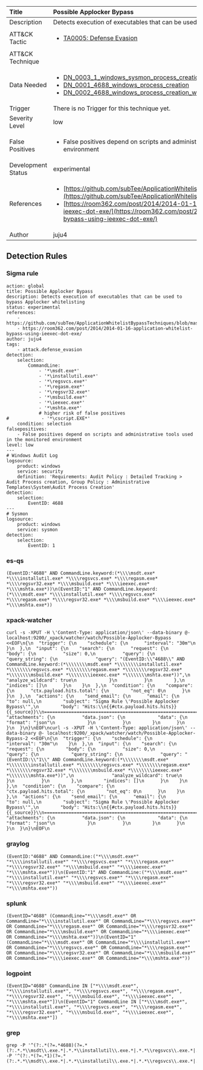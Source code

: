 | Title                | Possible Applocker Bypass                                                                                                                                                 |
|:---------------------|:------------------------------------------------------------------------------------------------------------------------------------------------------------|
| Description          | Detects execution of executables that can be used to bypass Applocker whitelisting                                                                                                                                           |
| ATT&amp;CK Tactic    | <ul><li>[TA0005: Defense Evasion](https://attack.mitre.org/tactics/TA0005)</li></ul>  |
| ATT&amp;CK Technique | <ul></ul>                             |
| Data Needed          | <ul><li>[DN_0003_1_windows_sysmon_process_creation](../Data_Needed/DN_0003_1_windows_sysmon_process_creation.md)</li><li>[DN_0001_4688_windows_process_creation](../Data_Needed/DN_0001_4688_windows_process_creation.md)</li><li>[DN_0002_4688_windows_process_creation_with_commandline](../Data_Needed/DN_0002_4688_windows_process_creation_with_commandline.md)</li></ul>                                                         |
| Trigger              |  There is no Trigger for this technique yet.  |
| Severity Level       | low                                                                                                                                                 |
| False Positives      | <ul><li>False positives depend on scripts and administrative tools used in the monitored environment</li></ul>                                                                  |
| Development Status   | experimental                                                                                                                                                |
| References           | <ul><li>[https://github.com/subTee/ApplicationWhitelistBypassTechniques/blob/master/TheList.txt](https://github.com/subTee/ApplicationWhitelistBypassTechniques/blob/master/TheList.txt)</li><li>[https://room362.com/post/2014/2014-01-16-application-whitelist-bypass-using-ieexec-dot-exe/](https://room362.com/post/2014/2014-01-16-application-whitelist-bypass-using-ieexec-dot-exe/)</li></ul>                                                          |
| Author               | juju4                                                                                                                                                |


## Detection Rules

### Sigma rule

```
action: global
title: Possible Applocker Bypass
description: Detects execution of executables that can be used to bypass Applocker whitelisting
status: experimental
references:
    - https://github.com/subTee/ApplicationWhitelistBypassTechniques/blob/master/TheList.txt
    - https://room362.com/post/2014/2014-01-16-application-whitelist-bypass-using-ieexec-dot-exe/
author: juju4
tags:
    - attack.defense_evasion
detection:
    selection:
        CommandLine: 
            - '*\msdt.exe*'
            - '*\installutil.exe*'
            - '*\regsvcs.exe*'
            - '*\regasm.exe*'
            - '*\regsvr32.exe*'
            - '*\msbuild.exe*'
            - '*\ieexec.exe*'
            - '*\mshta.exe*'
            # higher risk of false positives
#            - '*\cscript.EXE*'
    condition: selection
falsepositives: 
    - False positives depend on scripts and administrative tools used in the monitored environment
level: low
---
# Windows Audit Log
logsource:
    product: windows
    service: security
    definition: 'Requirements: Audit Policy : Detailed Tracking > Audit Process creation, Group Policy : Administrative Templates\System\Audit Process Creation'
detection:
    selection:
        EventID: 4688
---
# Sysmon
logsource:
    product: windows
    service: sysmon
detection:
    selection:
        EventID: 1

```




### es-qs
    
```
(EventID:"4688" AND CommandLine.keyword:(*\\\\msdt.exe* *\\\\installutil.exe* *\\\\regsvcs.exe* *\\\\regasm.exe* *\\\\regsvr32.exe* *\\\\msbuild.exe* *\\\\ieexec.exe* *\\\\mshta.exe*))\n(EventID:"1" AND CommandLine.keyword:(*\\\\msdt.exe* *\\\\installutil.exe* *\\\\regsvcs.exe* *\\\\regasm.exe* *\\\\regsvr32.exe* *\\\\msbuild.exe* *\\\\ieexec.exe* *\\\\mshta.exe*))
```


### xpack-watcher
    
```
curl -s -XPUT -H \'Content-Type: application/json\' --data-binary @- localhost:9200/_xpack/watcher/watch/Possible-Applocker-Bypass <<EOF\n{\n  "trigger": {\n    "schedule": {\n      "interval": "30m"\n    }\n  },\n  "input": {\n    "search": {\n      "request": {\n        "body": {\n          "size": 0,\n          "query": {\n            "query_string": {\n              "query": "(EventID:\\"4688\\" AND CommandLine.keyword:(*\\\\\\\\msdt.exe* *\\\\\\\\installutil.exe* *\\\\\\\\regsvcs.exe* *\\\\\\\\regasm.exe* *\\\\\\\\regsvr32.exe* *\\\\\\\\msbuild.exe* *\\\\\\\\ieexec.exe* *\\\\\\\\mshta.exe*))",\n              "analyze_wildcard": true\n            }\n          }\n        },\n        "indices": []\n      }\n    }\n  },\n  "condition": {\n    "compare": {\n      "ctx.payload.hits.total": {\n        "not_eq": 0\n      }\n    }\n  },\n  "actions": {\n    "send_email": {\n      "email": {\n        "to": null,\n        "subject": "Sigma Rule \'Possible Applocker Bypass\'",\n        "body": "Hits:\\n{{#ctx.payload.hits.hits}}{{_source}}\\n================================================================================\\n{{/ctx.payload.hits.hits}}",\n        "attachments": {\n          "data.json": {\n            "data": {\n              "format": "json"\n            }\n          }\n        }\n      }\n    }\n  }\n}\nEOF\ncurl -s -XPUT -H \'Content-Type: application/json\' --data-binary @- localhost:9200/_xpack/watcher/watch/Possible-Applocker-Bypass-2 <<EOF\n{\n  "trigger": {\n    "schedule": {\n      "interval": "30m"\n    }\n  },\n  "input": {\n    "search": {\n      "request": {\n        "body": {\n          "size": 0,\n          "query": {\n            "query_string": {\n              "query": "(EventID:\\"1\\" AND CommandLine.keyword:(*\\\\\\\\msdt.exe* *\\\\\\\\installutil.exe* *\\\\\\\\regsvcs.exe* *\\\\\\\\regasm.exe* *\\\\\\\\regsvr32.exe* *\\\\\\\\msbuild.exe* *\\\\\\\\ieexec.exe* *\\\\\\\\mshta.exe*))",\n              "analyze_wildcard": true\n            }\n          }\n        },\n        "indices": []\n      }\n    }\n  },\n  "condition": {\n    "compare": {\n      "ctx.payload.hits.total": {\n        "not_eq": 0\n      }\n    }\n  },\n  "actions": {\n    "send_email": {\n      "email": {\n        "to": null,\n        "subject": "Sigma Rule \'Possible Applocker Bypass\'",\n        "body": "Hits:\\n{{#ctx.payload.hits.hits}}{{_source}}\\n================================================================================\\n{{/ctx.payload.hits.hits}}",\n        "attachments": {\n          "data.json": {\n            "data": {\n              "format": "json"\n            }\n          }\n        }\n      }\n    }\n  }\n}\nEOF\n
```


### graylog
    
```
(EventID:"4688" AND CommandLine:("*\\\\msdt.exe*" "*\\\\installutil.exe*" "*\\\\regsvcs.exe*" "*\\\\regasm.exe*" "*\\\\regsvr32.exe*" "*\\\\msbuild.exe*" "*\\\\ieexec.exe*" "*\\\\mshta.exe*"))\n(EventID:"1" AND CommandLine:("*\\\\msdt.exe*" "*\\\\installutil.exe*" "*\\\\regsvcs.exe*" "*\\\\regasm.exe*" "*\\\\regsvr32.exe*" "*\\\\msbuild.exe*" "*\\\\ieexec.exe*" "*\\\\mshta.exe*"))
```


### splunk
    
```
(EventID="4688" (CommandLine="*\\\\msdt.exe*" OR CommandLine="*\\\\installutil.exe*" OR CommandLine="*\\\\regsvcs.exe*" OR CommandLine="*\\\\regasm.exe*" OR CommandLine="*\\\\regsvr32.exe*" OR CommandLine="*\\\\msbuild.exe*" OR CommandLine="*\\\\ieexec.exe*" OR CommandLine="*\\\\mshta.exe*"))\n(EventID="1" (CommandLine="*\\\\msdt.exe*" OR CommandLine="*\\\\installutil.exe*" OR CommandLine="*\\\\regsvcs.exe*" OR CommandLine="*\\\\regasm.exe*" OR CommandLine="*\\\\regsvr32.exe*" OR CommandLine="*\\\\msbuild.exe*" OR CommandLine="*\\\\ieexec.exe*" OR CommandLine="*\\\\mshta.exe*"))
```


### logpoint
    
```
(EventID="4688" CommandLine IN ["*\\\\msdt.exe*", "*\\\\installutil.exe*", "*\\\\regsvcs.exe*", "*\\\\regasm.exe*", "*\\\\regsvr32.exe*", "*\\\\msbuild.exe*", "*\\\\ieexec.exe*", "*\\\\mshta.exe*"])\n(EventID="1" CommandLine IN ["*\\\\msdt.exe*", "*\\\\installutil.exe*", "*\\\\regsvcs.exe*", "*\\\\regasm.exe*", "*\\\\regsvr32.exe*", "*\\\\msbuild.exe*", "*\\\\ieexec.exe*", "*\\\\mshta.exe*"])
```


### grep
    
```
grep -P '^(?:.*(?=.*4688)(?=.*(?:.*.*\\msdt\\.exe.*|.*.*\\installutil\\.exe.*|.*.*\\regsvcs\\.exe.*|.*.*\\regasm\\.exe.*|.*.*\\regsvr32\\.exe.*|.*.*\\msbuild\\.exe.*|.*.*\\ieexec\\.exe.*|.*.*\\mshta\\.exe.*)))'\ngrep -P '^(?:.*(?=.*1)(?=.*(?:.*.*\\msdt\\.exe.*|.*.*\\installutil\\.exe.*|.*.*\\regsvcs\\.exe.*|.*.*\\regasm\\.exe.*|.*.*\\regsvr32\\.exe.*|.*.*\\msbuild\\.exe.*|.*.*\\ieexec\\.exe.*|.*.*\\mshta\\.exe.*)))'
```



